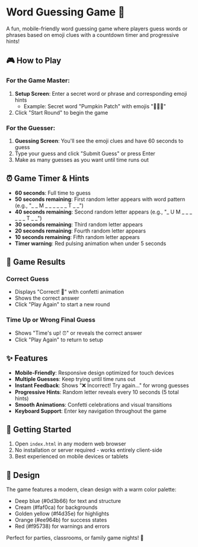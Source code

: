 # Word Guessing Game 🎯

A fun, mobile-friendly word guessing game where players guess words or phrases based on emoji clues with a countdown timer and progressive hints!

## 🎮 How to Play

### For the Game Master:
1. **Setup Screen**: Enter a secret word or phrase and corresponding emoji hints
   - Example: Secret word "Pumpkin Patch" with emojis "🎃🌽🍂"
2. Click "Start Round" to begin the game

### For the Guesser:
1. **Guessing Screen**: You'll see the emoji clues and have 60 seconds to guess
2. Type your guess and click "Submit Guess" or press Enter
3. Make as many guesses as you want until time runs out

## ⏰ Game Timer & Hints

- **60 seconds**: Full time to guess
- **50 seconds remaining**: First random letter appears with word pattern (e.g., "_ _ M _ _ _ _   _ _ T _ _")
- **40 seconds remaining**: Second random letter appears (e.g., "_ U M _ _ _ _   _ _ T _ _")
- **30 seconds remaining**: Third random letter appears
- **20 seconds remaining**: Fourth random letter appears
- **10 seconds remaining**: Fifth random letter appears
- **Timer warning**: Red pulsing animation when under 5 seconds

## 🎯 Game Results

### Correct Guess
- Displays "Correct! 🎉" with confetti animation
- Shows the correct answer
- Click "Play Again" to start a new round

### Time Up or Wrong Final Guess
- Shows "Time's up! ⏰" or reveals the correct answer
- Click "Play Again" to return to setup

## ✨ Features

- **Mobile-Friendly**: Responsive design optimized for touch devices
- **Multiple Guesses**: Keep trying until time runs out
- **Instant Feedback**: Shows "❌ Incorrect! Try again..." for wrong guesses
- **Progressive Hints**: Random letter reveals every 10 seconds (5 total hints)
- **Smooth Animations**: Confetti celebrations and visual transitions
- **Keyboard Support**: Enter key navigation throughout the game

## 🚀 Getting Started

1. Open `index.html` in any modern web browser
2. No installation or server required - works entirely client-side
3. Best experienced on mobile devices or tablets

## 🎨 Design

The game features a modern, clean design with a warm color palette:
- Deep blue (#0d3b66) for text and structure
- Cream (#faf0ca) for backgrounds
- Golden yellow (#f4d35e) for highlights
- Orange (#ee964b) for success states
- Red (#f95738) for warnings and errors

Perfect for parties, classrooms, or family game nights! 🎉
